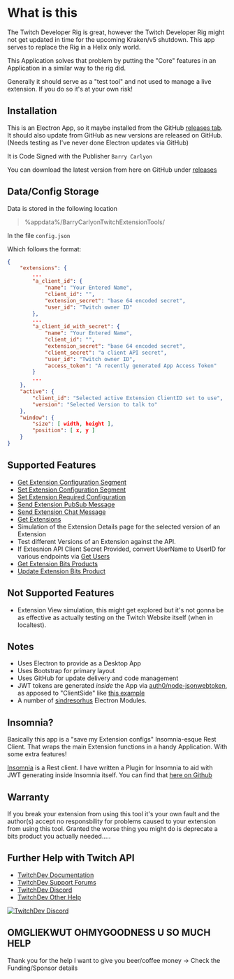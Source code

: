 # What is this

The Twitch Developer Rig is great, however the Twitch Developer Rig might not get updated in time for the upcoming Kraken/v5 shutdown. This app serves to replace the Rig in a Helix only world.

This Application solves that problem by putting the "Core" features in an Application in a similar way to the rig did.

Generally it should serve as a "test tool" and not used to manage a live extension. If you do so it's at your own risk!

## Installation

This is an Electron App, so it maybe installed from the GitHub [releases tab](https://github.com/BarryCarlyon/twitch_extension_tools/releases).
It should also update from GitHub as new versions are released on GitHub. (Needs testing as I've never done Electron updates via GitHub)

It is Code Signed with the Publisher `Barry Carlyon`

You can download the latest version from here on GitHub under [releases](https://github.com/BarryCarlyon/twitch_extension_tools/releases)

## Data/Config Storage

Data is stored in the following location

> %appdata%/BarryCarlyonTwitchExtensionTools/

In the file `config.json`

Which follows the format:

```json
{
    "extensions": {
        ...
        "a_client_id": {
            "name": "Your Entered Name",
            "client_id": "",
            "extension_secret": "base 64 encoded secret",
            "user_id": "Twitch owner ID"
        },
        ...
        "a_client_id_with_secret": {
            "name": "Your Entered Name",
            "client_id": "",
            "extension_secret": "base 64 encoded secret",
            "client_secret": "a client API secret",
            "user_id": "Twitch owner ID",
            "access_token": "A recently generated App Access Token"
        }
        ...
    },
    "active": {
        "client_id": "Selected active Extension ClientID set to use",
        "version": "Selected Version to talk to"
    },
    "window": {
        "size": [ width, height ],
        "position": [ x, y ]
    }
}
```

## Supported Features

- [Get Extension Configuration Segment](https://dev.twitch.tv/docs/api/reference#get-extension-configuration-segment)
- [Set Extension Configuration Segment](https://dev.twitch.tv/docs/api/reference#set-extension-configuration-segment)
- [Set Extension Required Configuration](https://dev.twitch.tv/docs/api/reference#set-extension-required-configuration)
- [Send Extension PubSub Message](https://dev.twitch.tv/docs/api/reference#send-extension-pubsub-message)
- [Send Extension Chat Message](https://dev.twitch.tv/docs/api/reference#send-extension-chat-message)
- [Get Extensions](https://dev.twitch.tv/docs/api/reference#get-extensions)
- Simulation of the Extension Details page for the selected version of an Extension
- Test different Versions of an Extension against the API.
- If Extesnion API Client Secret Provided, convert UserName to UserID for various endpoints via [Get Users](https://dev.twitch.tv/docs/api/reference#get-users)
- [Get Extension Bits Products](https://dev.twitch.tv/docs/api/reference#get-extension-bits-products)
- [Update Extension Bits Product](https://dev.twitch.tv/docs/api/reference#update-extension-bits-product)

## Not Supported Features

- Extension View simulation, this might get explored but it's not gonna be as effective as actually testing on the Twitch Website itself (when in localtest).

## Notes

- Uses Electron to provide as a Desktop App
- Uses Bootstrap for primary layout
- Uses GitHub for update delivery and code management
- JWT tokens are generated _inside_ the App via [auth0/node-jsonwebtoken](https://github.com/auth0/node-jsonwebtoken), as apposed to "ClientSide" like [this example](https://barrycarlyon.github.io/twitch_misc/examples/extension_config/)
- A number of [sindresorhus](https://github.com/sindresorhus/) Electron Modules.

## Insomnia?

Basically this app is a "save my Extension configs" Insomnia-esque Rest Client. That wraps the main Extension functions in a handy Application. With some extra features!

[Insomnia](https://insomnia.rest/) is a Rest client. I have written a Plugin for Insomnia to aid with JWT generating inside Insomnia itself. You can find that [here on Github](https://github.com/BarryCarlyon/insomnia-plugin-twitch-extension-barrycarlyon)

## Warranty

If you break your extension from using this tool it's your own fault and the author(s) accept no responsbility for problems caused to your extension from using this tool. Granted the worse thing you might do is deprecate a bits product you actually needed.....

## Further Help with Twitch API

- [TwitchDev Documentation](http://dev.twitch.tv/docs)
- [TwitchDev Support Forums](https://discuss.dev.twitch.tv/)
- [TwitchDev Discord](https://link.twitch.tv/devchat)
- [TwitchDev Other Help](https://dev.twitch.tv/support)

[![TwitchDev Discord](https://discordapp.com/api/guilds/504015559252377601/embed.png?style=banner2)](https://link.twitch.tv/devchat)

## OMGLIEKWUT OHMYGOODNESS U SO MUCH HELP

Thank you for the help I want to give you beer/coffee money -> Check the Funding/Sponsor details
